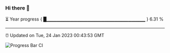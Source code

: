 ### Hi there 👋

⏳ Year progress { █▁▁▁▁▁▁▁▁▁▁▁▁▁▁▁▁▁▁▁▁▁▁▁▁▁▁▁▁▁ } 6.31 %

---

⏰ Updated on Tue, 24 Jan 2023 00:43:53 GMT

![Progress Bar CI](https://github.com/Shyam-Makwana/GitHub-Actions-Demo/workflows/Progress%20Bar%20CI/badge.svg)
